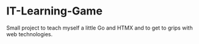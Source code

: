# IT-Learning-Game
Small project to teach myself a little Go and HTMX and to get to grips with web technologies.
